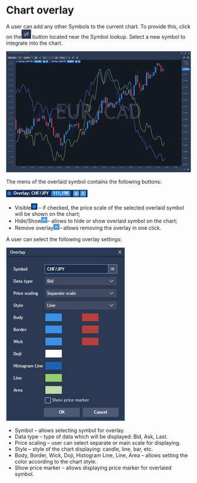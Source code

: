 # Chart overlay

A user can add any other Symbols to the current chart. To provide this, click on the![](../../../.gitbook/assets/2%20%2828%29.png)
button located near the Symbol lookup. Select a new symbol to integrate into the chart.

![](../../../.gitbook/assets/1%20%2850%29.png)


The menu of the overlaid symbol contains the following buttons:

![](../../../.gitbook/assets/3%20%2846%29.png)

* Visible![](../../../.gitbook/assets/4%20%2837%29.png)
  – if checked, the price scale of the selected overlaid symbol will be shown on the chart;
* Hide/Show![](../../../.gitbook/assets/5%20%2823%29.png)– allows to hide or show overlaid symbol on the chart;
* Remove overlay![](../../../.gitbook/assets/6%20%285%29.png)– allows removing the overlay in one click.

A user can select the following overlay settings:

![](../../../.gitbook/assets/7%20%282%29.png)

* Symbol – allows selecting symbol for overlay.
* Data type – type of data which will be displayed: Bid, Ask, Last.
* Price scaling – user can select separate or main scale for displaying.
* Style – style of the chart displaying: candle, line, bar, etc.
* Body, Border, Wick, Doji, Histogram Line, Line, Area – allows setting the color according to the chart style.
* Show price marker – allows displaying price marker for overlaied symbol.



